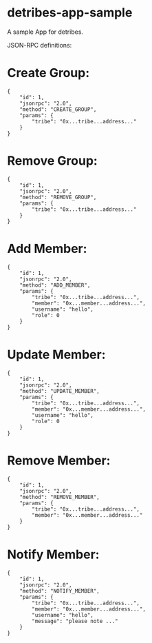 # detribes-app-sample

A sample App for detribes.

JSON-RPC definitions:

# Create Group:

```
{
    "id": 1,
    "jsonrpc": "2.0",
    "method": "CREATE_GROUP",
    "params": {
        "tribe": "0x...tribe...address..."
    }
}
```

# Remove Group:

```
{
    "id": 1,
    "jsonrpc": "2.0",
    "method": "REMOVE_GROUP",
    "params": {
        "tribe": "0x...tribe...address..."
    }
}
```

# Add Member:

```
{
    "id": 1,
    "jsonrpc": "2.0",
    "method": "ADD_MEMBER",
    "params": {
        "tribe": "0x...tribe...address...",
        "member": "0x...member...address...",
        "username": "hello",
        "role": 0
    }
}
```

# Update Member:

```
{
    "id": 1,
    "jsonrpc": "2.0",
    "method": "UPDATE_MEMBER",
    "params": {
        "tribe": "0x...tribe...address...",
        "member": "0x...member...address...",
        "username": "hello",
        "role": 0
    }
}
```

# Remove Member:

```
{
    "id": 1,
    "jsonrpc": "2.0",
    "method": "REMOVE_MEMBER",
    "params": {
        "tribe": "0x...tribe...address...",
        "member": "0x...member...address..."
    }
}
```

# Notify Member:

```
{
    "id": 1,
    "jsonrpc": "2.0",
    "method": "NOTIFY_MEMBER",
    "params": {
        "tribe": "0x...tribe...address...",
        "member": "0x...member...address...",
        "username": "hello",
        "message": "please note ..."
    }
}
```

